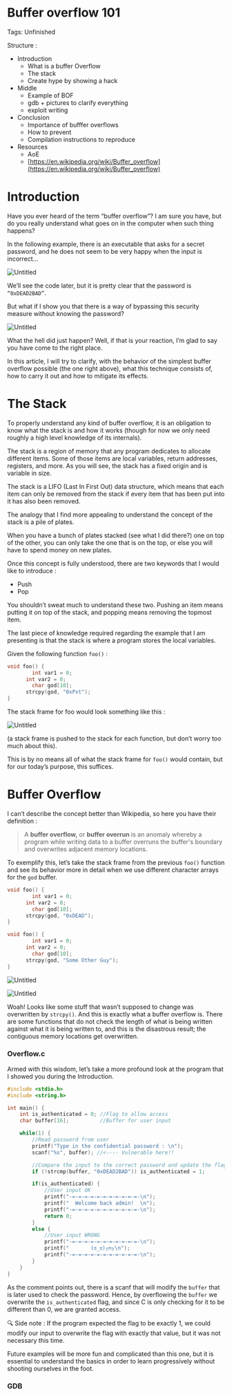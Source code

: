 # Buffer overflow 101

Tags: Unfinished

Structure :

- Introduction
    - What is a buffer Overflow
    - The stack
    - Create hype by showing a hack
- Middle
    - Example of BOF
    - gdb + pictures to clarify everything
    - exploit writing
- Conclusion
    - Importance of bufffer overflows
    - How to prevent
    - Compilation instructions to reproduce
- Resources
    - AoE
    - [https://en.wikipedia.org/wiki/Buffer_overflow](https://en.wikipedia.org/wiki/Buffer_overflow)

# Introduction

Have you ever heard of the term “buffer overflow”? I am sure you have, but do you really understand what goes on in the computer when such thing happens?

In the following example, there is an executable that asks for a secret password, and he does not seem to be very happy when the input is incorrect…

![Untitled](../images/Untitled.png)

We’ll see the code later, but it is pretty clear that the password is `“0xDEAD2BAD”`.

But what if I show you that there is a way of bypassing this security measure without knowing the password? 

![Untitled](../images/Untitled%201.png)

What the hell did just happen? Well, if that is your reaction, I’m glad to say you have come to the right place.

In this article, I will try to clarify, with the behavior of the simplest buffer overflow possible (the one right above), what this technique consists of, how to carry it out and how to mitigate its effects.

# The Stack

To properly understand any kind of buffer overflow, it is an obligation to know what the stack is and how it works (though for now we only need roughly a high level knowledge of its internals).

The stack is a region of memory that any program dedicates to allocate different items. Some of those items are local variables, return addresses, registers, and more. As you will see, the stack has a fixed origin and is variable in size.

The stack is a LIFO (Last In First Out) data structure, which means that each item can only be removed from the stack if every item that has been put into it has also been removed.

The analogy that I find more appealing to understand the concept of the stack is a pile of plates.

When you have a bunch of plates stacked (see what I did there?) one on top of the other, you can only take the one that is on the top, or else you will have to spend money on new plates.

Once this concept is fully understood, there are two keywords that I would like to introduce :

- Push
- Pop

You shouldn’t sweat much to understand these two. Pushing an item means putting it on top of the stack, and popping means removing the topmost item.

The last piece of knowledge required regarding the example that I am presenting is that the stack is where a program stores the local variables.

Given the following function `foo()` :

```c
void foo() {
		int var1 = 0;
	  int var2 = 0;
		char god[10];
	  strcpy(god, "0xPxt");
}
```

The stack frame for foo would look something like this :

![Untitled](../images/Untitled%202.png)

(a stack frame is pushed to the stack for each function, but don’t worry too much about this).

This is by no means all of what the stack frame for `foo()` would contain, but for our today’s purpose, this suffices.

# Buffer Overflow

I can’t describe the concept better than Wikipedia, so here you have their definition :

> A **buffer overflow,** or **buffer overrun** is an anomaly whereby a program while writing data to a buffer overruns the buffer's boundary and overwrites adjacent memory locations.
> 

To exemplify this, let’s take the stack frame from the previous `foo()` function and see its behavior more in detail when we use different character arrays for the `god` buffer.

```c
void foo() {
		int var1 = 0;
	  int var2 = 0;
		char god[10];
	  strcpy(god, "0xDEAD");
}
```

```c
void foo() {
		int var1 = 0;
	  int var2 = 0;
		char god[10];
	  strcpy(god, "Some Other Guy");
}
```

![Untitled](../images/Untitled%203.png)

![Untitled](../images/Untitled%204.png)

Woah! Looks like some stuff that wasn’t supposed to change was overwritten by `strcpy()`. And this is exactly what a buffer overflow is. There are some functions that do not check the length of what is being written against what it is being written to, and this is the disastrous result; the contiguous memory locations get overwritten.

### Overflow.c

Armed with this wisdom, let’s take a more profound look at the program that I showed you during the Introduction.

```c
#include <stdio.h>
#include <string.h>

int main() {
    int is_authenticated = 0; //Flag to allow access
    char buffer[16];          //Buffer for user input

    while(1) {
        //Read password from user
        printf("Type in the confidential password : \n");
        scanf("%s", buffer); //<---- Vulnerable here!!

        //Compare the input to the correct password and update the flag
        if (!strcmp(buffer, "0xDEAD2BAD")) is_authenticated = 1;

        if(is_authenticated) {
            //User input OK
            printf("-=-=-=-=-=-=-=-=-=-=-=-\n");
            printf("  Welcome back admin!  \n");
            printf("-=-=-=-=-=-=-=-=-=-=-=-\n");
            return 0;
        }
        else {
            //User input WRONG
            printf("-=-=-=-=-=-=-=-=-=-=-=-\n");
            printf("       (ಠ_ಠ)┌∩┐\n");
            printf("-=-=-=-=-=-=-=-=-=-=-=-\n");
        }
    }
}
```

As the comment points out, there is a scanf that will modify the `buffer` that is later used to check the password. Hence, by overflowing the `buffer` we overwrite the `is_authenticated` flag, and since C is only checking for it to be different than 0, we are granted access.

<aside>
🔍 Side note : If the program expected the flag to be exactly 1, we could modify our input to overwrite the flag with exactly that value, but it was not necessary this time.

</aside>

Future examples will be more fun and complicated than this one, but it is essential to understand the basics in order to learn progressively without shooting ourselves in the foot.

### GDB

